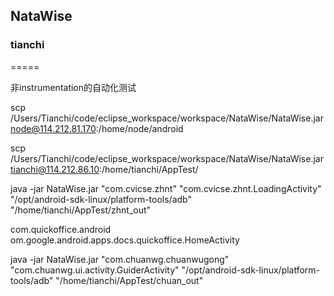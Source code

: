 ## NataWise  
### tianchi  

=====   

非instrumentation的自动化测试


scp /Users/Tianchi/code/eclipse_workspace/workspace/NataWise/NataWise.jar  node@114.212.81.170:/home/node/android

scp /Users/Tianchi/code/eclipse_workspace/workspace/NataWise/NataWise.jar  tianchi@114.212.86.10:/home/tianchi/AppTest/

java -jar NataWise.jar "com.cvicse.zhnt" "com.cvicse.zhnt.LoadingActivity" "/opt/android-sdk-linux/platform-tools/adb" "/home/tianchi/AppTest/zhnt_out"

com.quickoffice.android
om.google.android.apps.docs.quickoffice.HomeActivity

java -jar NataWise.jar "com.chuanwg.chuanwugong" "com.chuanwg.ui.activity.GuiderActivity" "/opt/android-sdk-linux/platform-tools/adb" "/home/tianchi/AppTest/chuan_out"	
